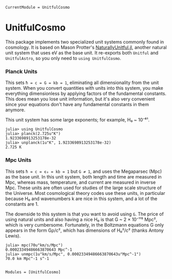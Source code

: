 ```@meta
CurrentModule = UnitfulCosmo
```

# UnitfulCosmo

This package implements two specialized unit systems commonly found in cosmology. It is based on Mason Protter's [NaturallyUnitful.jl](https://github.com/MasonProtter/NaturallyUnitful.jl), another natural unit system that uses eV as the base unit. It re-exports both `Unitful` and `UnitfulAstro`, so you only need to `using UnitfulCosmo`.

### Planck Units
This sets `ħ = c = G = kb = 1`, eliminating all dimensionality from the unit system. When you convert quantities with units into this system, you make everything dimensionless by applying factors of the fundamental constants. This does mean you lose unit information, but it's also very convenient since your equations don't have any fundamental constants in them anymore. 

This unit system has some large exponents; for example, H₀ ~ 10⁻⁶¹.

```julia-repl
julia> using UnitfulCosmo
julia> planck(2.725u"K")
1.9233698913253178e-32
julia> unplanck(1u"K", 1.9233698913253178e-32)
2.725 K
```

### Mpc Units
This sets `ħ = c = ϵ₀ = kb = 1` but `G ≠ 1`, and uses the Megaparsec (Mpc) as the base unit. In this unit system, both length and time are measured in Mpc, whereas mass, temperature, and current are measured in inverse Mpc. These units are often used for studies of the large scale structure of the Universe. Most cosmological theory codes use these units, in particular because H₀ and wavenumbers k are nice in this system, and a lot of the constants are 1. 

The downside to this system is that you want to avoid using `G`. The price of using natural units and also having a nice H₀ is that G ~ 2 × 10⁻¹¹⁵ Mpc², which is very cumbersome. Fortunately, in the Boltzmann equations G only appears in the form Gρ/c², which has dimensions of H₀²/c² (thanks Antony Lewis).

```julia-repl
julia> mpc(70u"km/s/Mpc")
0.00023349486663870643 Mpc^-1
julia> unmpc(1u"km/s/Mpc", 0.00023349486663870643u"Mpc^-1")
70.0 km Mpc^-1 s^-1
```


```@index
```

```@autodocs
Modules = [UnitfulCosmo]
```
